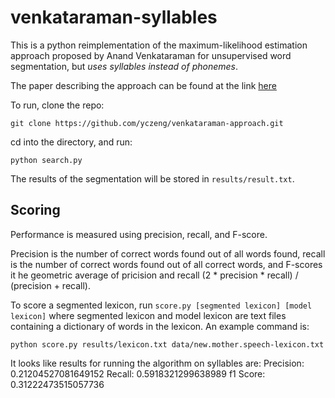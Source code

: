 # venkataraman-syllables

This is a python reimplementation of the maximum-likelihood estimation approach proposed by Anand Venkataraman for unsupervised word segmentation, but *uses syllables instead of phonemes*.

The paper describing the approach can be found at the link [here](http://www.aclweb.org/anthology/J01-3002)

To run, clone the repo:
```
git clone https://github.com/yczeng/venkataraman-approach.git
```
cd into the directory, and run:
```
python search.py
```
The results of the segmentation will be stored in `results/result.txt`.

## Scoring
Performance is measured using precision, recall, and F-score.

Precision is the number of correct words found out of all words found, recall is the number of correct words found out of all correct words, and F-scores it he geometric average of pricision and recall (2 * precision * recall) / (precision + recall).

To score a segmented lexicon, run `score.py [segmented lexicon] [model lexicon]` where segmented lexicon and model lexicon are text files containing a dictionary of words in the lexicon. An example command is:

`python score.py results/lexicon.txt data/new.mother.speech-lexicon.txt` 

It looks like results for running the algorithm on syllables are:
Precision: 0.21204527081649152
Recall: 0.5918321299638989
f1 Score: 0.31222473515057736